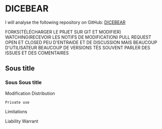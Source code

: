 # DICEBEAR

I will analyse the following repository on GitHub: [DICEBEAR](https://github.com/dicebear/dicebear)

FORKS(TÉLÉCHARGER LE PRJET SUR GIT ET MODIFIER)
WATCHING(RECEVOIR LES NOTIFS DE MODIFICATION)
PULL REQUEST OPEN ET CLOSED 
PEU D'ENTRAIDE ET DE DISCUSSION MAIS BEAUCOUP D'UTILISATEUR
BEAUCOUP DE VERSIONS TÈS SOUVENT
PARLER DES ISSUES ET DES COMENTAIRES
## Sous title
### Sous Sous title

Modification
Distribution

    Private use

Limitations

Liability
Warrant
